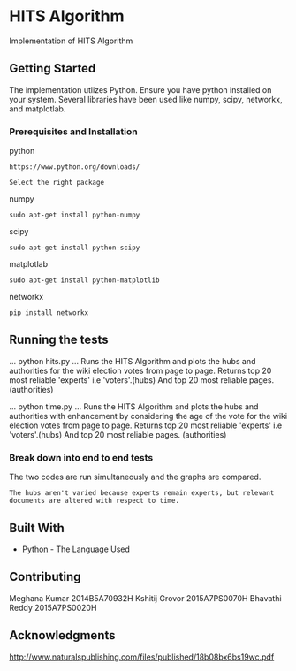 # HITS Algorithm

Implementation of HITS Algorithm

## Getting Started

The implementation utlizes Python. Ensure you have python installed on your system. Several libraries have been used like numpy, scipy, networkx, and matplotlab. 

### Prerequisites and Installation

python

```
https://www.python.org/downloads/

Select the right package
```

numpy

```
sudo apt-get install python-numpy
```
scipy

```
sudo apt-get install python-scipy
```
matplotlab

```
sudo apt-get install python-matplotlib
```
networkx

```
pip install networkx
```


## Running the tests
...
python hits.py
...
Runs the HITS Algorithm and plots the hubs and authorities for the wiki election votes from page to page. Returns top 20 most reliable 'experts' i.e 'voters'.(hubs) And top 20 most reliable pages. (authorities)


...
python time.py
...
Runs the HITS Algorithm and plots the hubs and authorities with enhancement by considering the age of the vote for the wiki election votes from page to page. Returns top 20 most reliable 'experts' i.e 'voters'.(hubs) And top 20 most reliable pages. (authorities)

### Break down into end to end tests

The two codes are run simultaneously and the graphs are compared.

```
The hubs aren't varied because experts remain experts, but relevant documents are altered with respect to time. 
```

## Built With

* [Python](https://www.python.org/downloads/) - The Language Used

## Contributing

Meghana Kumar 2014B5A70932H
Kshitij Grovor 2015A7PS0070H
Bhavathi Reddy 2015A7PS0020H




## Acknowledgments

http://www.naturalspublishing.com/files/published/18b08bx6bs19wc.pdf


